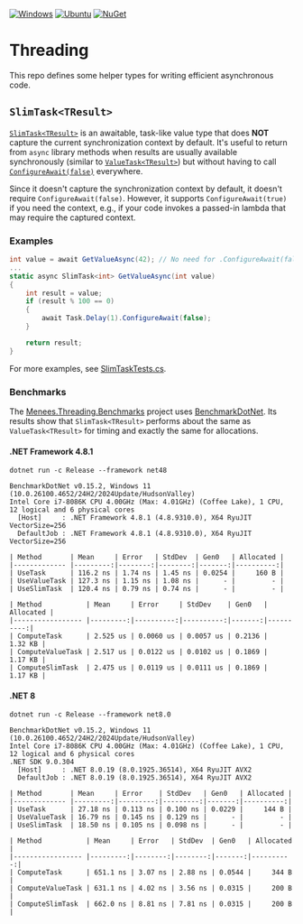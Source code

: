 [![Windows](https://github.com/menees/Threading/actions/workflows/windows.yml/badge.svg)](https://github.com/menees/Threading/actions/workflows/windows.yml)
[![Ubuntu](https://github.com/menees/Threading/actions/workflows/ubuntu.yml/badge.svg)](https://github.com/menees/Threading/actions/workflows/ubuntu.yml)
[![NuGet](https://img.shields.io/nuget/vpre/Menees.Threading)](https://www.nuget.org/packages/Menees.Threading/)

# Threading
This repo defines some helper types for writing efficient asynchronous code.

## `SlimTask<TResult>`
[`SlimTask<TResult>`](src/Menees.Threading/Tasks/SlimTask.cs) is an awaitable, task-like value type that does **NOT** capture the current synchronization context by default.
It's useful to return from `async` library methods when results are usually available synchronously (similar to [`ValueTask<TResult>`](https://learn.microsoft.com/en-us/dotnet/api/system.threading.tasks.valuetask-1)) but without having to call [`ConfigureAwait(false)`](https://devblogs.microsoft.com/dotnet/configureawait-faq/#when-should-i-use-configureawait(false)) everywhere.

Since it doesn't capture the synchronization context by default, it doesn't require `ConfigureAwait(false)`. However, it supports `ConfigureAwait(true)` if you need the context, e.g., if your code invokes a passed-in lambda that may require the captured context.

### Examples
``` C#
int value = await GetValueAsync(42); // No need for .ConfigureAwait(false) with SlimTask
...
static async SlimTask<int> GetValueAsync(int value)
{
	int result = value;
	if (result % 100 == 0)
	{
		await Task.Delay(1).ConfigureAwait(false);
	}

	return result;
}
```
For more examples, see [SlimTaskTests.cs](tests/Menees.Threading.Tests/Tasks/SlimTaskTests.cs).

### Benchmarks
The [Menees.Threading.Benchmarks](tests/Menees.Threading.Benchmarks) project uses [BenchmarkDotNet](https://benchmarkdotnet.org/). Its results show that `SlimTask<TResult>` performs about the same as `ValueTask<TResult>` for timing and exactly the same for allocations.

#### .NET Framework 4.8.1
`dotnet run -c Release --framework net48`
``` Text
BenchmarkDotNet v0.15.2, Windows 11 (10.0.26100.4652/24H2/2024Update/HudsonValley)
Intel Core i7-8086K CPU 4.00GHz (Max: 4.01GHz) (Coffee Lake), 1 CPU, 12 logical and 6 physical cores
  [Host]     : .NET Framework 4.8.1 (4.8.9310.0), X64 RyuJIT VectorSize=256
  DefaultJob : .NET Framework 4.8.1 (4.8.9310.0), X64 RyuJIT VectorSize=256

| Method       | Mean     | Error   | StdDev  | Gen0   | Allocated |
|------------- |---------:|--------:|--------:|-------:|----------:|
| UseTask      | 116.2 ns | 1.74 ns | 1.45 ns | 0.0254 |     160 B |
| UseValueTask | 127.3 ns | 1.15 ns | 1.08 ns |      - |         - |
| UseSlimTask  | 120.4 ns | 0.79 ns | 0.74 ns |      - |         - |

| Method           | Mean     | Error     | StdDev    | Gen0   | Allocated |
|----------------- |---------:|----------:|----------:|-------:|----------:|
| ComputeTask      | 2.525 us | 0.0060 us | 0.0057 us | 0.2136 |   1.32 KB |
| ComputeValueTask | 2.517 us | 0.0122 us | 0.0102 us | 0.1869 |   1.17 KB |
| ComputeSlimTask  | 2.475 us | 0.0119 us | 0.0111 us | 0.1869 |   1.17 KB |
```

#### .NET 8
`dotnet run -c Release --framework net8.0`
``` Text
BenchmarkDotNet v0.15.2, Windows 11 (10.0.26100.4652/24H2/2024Update/HudsonValley)
Intel Core i7-8086K CPU 4.00GHz (Max: 4.01GHz) (Coffee Lake), 1 CPU, 12 logical and 6 physical cores
.NET SDK 9.0.304
  [Host]     : .NET 8.0.19 (8.0.1925.36514), X64 RyuJIT AVX2
  DefaultJob : .NET 8.0.19 (8.0.1925.36514), X64 RyuJIT AVX2

| Method       | Mean     | Error    | StdDev   | Gen0   | Allocated |
|------------- |---------:|---------:|---------:|-------:|----------:|
| UseTask      | 27.18 ns | 0.113 ns | 0.100 ns | 0.0229 |     144 B |
| UseValueTask | 16.79 ns | 0.145 ns | 0.129 ns |      - |         - |
| UseSlimTask  | 18.50 ns | 0.105 ns | 0.098 ns |      - |         - |

| Method           | Mean     | Error   | StdDev  | Gen0   | Allocated |
|----------------- |---------:|--------:|--------:|-------:|----------:|
| ComputeTask      | 651.1 ns | 3.07 ns | 2.88 ns | 0.0544 |     344 B |
| ComputeValueTask | 631.1 ns | 4.02 ns | 3.56 ns | 0.0315 |     200 B |
| ComputeSlimTask  | 662.0 ns | 8.81 ns | 7.81 ns | 0.0315 |     200 B |
```